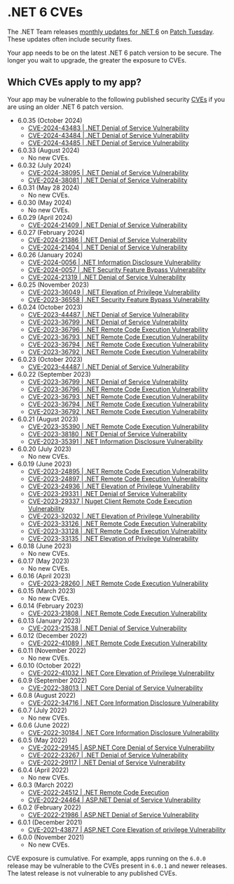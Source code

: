 # .NET 6 CVEs

The .NET Team releases [monthly updates for .NET 6](https://github.com/dotnet/announcements/labels/.NET%206.0) on [Patch Tuesday](https://en.wikipedia.org/wiki/Patch_Tuesday). These updates often include security fixes.

Your app needs to be on the latest .NET 6 patch version to be secure. The longer you wait to upgrade, the greater the exposure to CVEs.

## Which CVEs apply to my app?

Your app may be vulnerable to the following published security [CVEs](https://www.cve.org/) if you are using an older .NET 6 patch version.

- 6.0.35 (October 2024)
  - [CVE-2024-43483 | .NET Denial of Service Vulnerability](https://github.com/dotnet/announcements/issues/327)
  - [CVE-2024-43484 | .NET Denial of Service Vulnerability](https://github.com/dotnet/announcements/issues/328)
  - [CVE-2024-43485 | .NET Denial of Service Vulnerability](https://github.com/dotnet/announcements/issues/329)
- 6.0.33 (August 2024)
  - No new CVEs.
- 6.0.32 (July 2024)
  - [CVE-2024-38095 | .NET Denial of Service Vulnerability](https://github.com/dotnet/announcements/issues/312)
  - [CVE-2024-38081 | .NET Denial of Service Vulnerability](https://github.com/dotnet/announcements/issues/313)
- 6.0.31 (May 28 2024)
  - No new CVEs.
- 6.0.30 (May 2024)
  - No new CVEs.
- 6.0.29 (April 2024)
  - [CVE-2024-21409 | .NET Denial of Service Vulnerability](https://github.com/dotnet/announcements/issues/303)
- 6.0.27 (February 2024)
  - [CVE-2024-21386 | .NET Denial of Service Vulnerability](https://github.com/dotnet/announcements/issues/295)
  - [CVE-2024-21404 | .NET Denial of Service Vulnerability](https://github.com/dotnet/announcements/issues/296)
- 6.0.26 (January 2024)
  - [CVE-2024-0056 | .NET Information Disclosure Vulnerability](https://github.com/dotnet/announcements/issues/292)
  - [CVE-2024-0057 | .NET Security Feature Bypass Vulnerability](https://github.com/dotnet/announcements/issues/291)
  - [CVE-2024-21319 | .NET Denial of Service Vulnerability](https://github.com/dotnet/announcements/issues/290)
- 6.0.25 (November 2023)
  - [CVE-2023-36049 | .NET Elevation of Privilege Vulnerability](https://github.com/dotnet/announcements/issues/287)
  - [CVE-2023-36558 | .NET Security Feature Bypass Vulnerability](https://github.com/dotnet/announcements/issues/288)
- 6.0.24 (October 2023)
  - [CVE-2023-44487 | .NET Denial of Service Vulnerability](https://github.com/dotnet/announcements/issues/277)
  - [CVE-2023-36799 | .NET Denial of Service Vulnerability](https://github.com/dotnet/announcements/issues/275)
  - [CVE-2023-36796 | .NET Remote Code Execution Vulnerability](https://github.com/dotnet/announcements/issues/274)
  - [CVE-2023-36793 | .NET Remote Code Execution Vulnerability](https://github.com/dotnet/announcements/issues/273)
  - [CVE-2023-36794 | .NET Remote Code Execution Vulnerability](https://github.com/dotnet/announcements/issues/272)
  - [CVE-2023-36792 | .NET Remote Code Execution Vulnerability](https://github.com/dotnet/announcements/issues/271)
- 6.0.23 (October 2023)
  - [CVE-2023-44487 | .NET Denial of Service Vulnerability](https://github.com/dotnet/announcements/issues/277)
- 6.0.22 (September 2023)
  - [CVE-2023-36799 | .NET Denial of Service Vulnerability](https://github.com/dotnet/announcements/issues/275)
  - [CVE-2023-36796 | .NET Remote Code Execution Vulnerability](https://github.com/dotnet/announcements/issues/274)
  - [CVE-2023-36793 | .NET Remote Code Execution Vulnerability](https://github.com/dotnet/announcements/issues/273)
  - [CVE-2023-36794 | .NET Remote Code Execution Vulnerability](https://github.com/dotnet/announcements/issues/272)
  - [CVE-2023-36792 | .NET Remote Code Execution Vulnerability](https://github.com/dotnet/announcements/issues/271)
- 6.0.21 (August 2023)
  - [CVE-2023-35390 | .NET Remote Code Execution Vulnerability](https://github.com/dotnet/announcements/issues/266)
  - [CVE-2023-38180 | .NET Denial of Service Vulnerability](https://github.com/dotnet/announcements/issues/269)
  - [CVE-2023-35391 | .NET Information Disclosure Vulnerability](https://github.com/dotnet/announcements/issues/267)
- 6.0.20 (July 2023)
  - No new CVEs.
- 6.0.19 (June 2023)
  - [CVE-2023-24895 | .NET Remote Code Execution Vulnerability](https://github.com/dotnet/announcements/issues/261)
  - [CVE-2023-24897 | .NET Remote Code Execution Vulnerability](https://github.com/dotnet/announcements/issues/260)
  - [CVE-2023-24936 | .NET Elevation of Privilege Vulnerability](https://github.com/dotnet/announcements/issues/259)
  - [CVE-2023-29331 | .NET Denial of Service Vulnerability](https://github.com/dotnet/announcements/issues/257)
  - [CVE-2023-29337 | Nuget Client Remote Code Execution Vulnerability](https://github.com/dotnet/announcements/issues/256)
  - [CVE-2023-32032 | .NET Elevation of Privilege Vulnerability](https://github.com/dotnet/announcements/issues/255)
  - [CVE-2023-33126 | .NET Remote Code Execution Vulnerability](https://github.com/dotnet/announcements/issues/254)
  - [CVE-2023-33128 | .NET Remote Code Execution Vulnerability](https://github.com/dotnet/announcements/issues/253)
  - [CVE-2023-33135 | .NET Elevation of Privilege Vulnerability](https://github.com/dotnet/announcements/issues/252)
- 6.0.18 (June 2023)
  - No new CVEs.
- 6.0.17 (May 2023)
  - No new CVEs.
- 6.0.16 (April 2023)
  - [CVE-2023-28260 | .NET Remote Code Execution Vulnerability](https://github.com/dotnet/announcements/issues/250)
- 6.0.15 (March 2023)
  - No new CVEs.
- 6.0.14 (February 2023)
  - [CVE-2023-21808 | .NET Remote Code Execution Vulnerability](https://github.com/dotnet/announcements/issues/247)
- 6.0.13 (January 2023)
  - [CVE-2023-21538 | .NET Denial of Service Vulnerability](https://github.com/dotnet/announcements/issues/244)
- 6.0.12 (December 2022)
  - [CVE-2022-41089 | .NET Remote Code Execution Vulnerability](https://github.com/dotnet/announcements/issues/242)
- 6.0.11 (November 2022)
  - No new CVEs.
- 6.0.10 (October 2022)
  - [CVE-2022-41032 | .NET Core Elevation of Privilege Vulnerability](https://github.com/dotnet/announcements/issues/236)
- 6.0.9 (September 2022)
  - [CVE-2022-38013 | .NET Core Denial of Service Vulnerability](https://github.com/dotnet/announcements/issues/234) 
- 6.0.8 (August 2022)
  - [CVE-2022-34716 | .NET Core Information Disclosure Vulnerability](https://github.com/dotnet/announcements/issues/232)
- 6.0.7 (July 2022)
  - No new CVEs.
- 6.0.6 (June 2022)
  - [CVE-2022-30184 | .NET Core Information Disclosure Vulnerability](https://github.com/dotnet/announcements/issues/225)
- 6.0.5 (May 2022)
  - [CVE-2022-29145 | ASP.NET Core Denial of Service Vulnerability](https://github.com/dotnet/announcements/issues/222)
  - [CVE-2022-23267 | .NET Denial of Service Vulnerability](https://github.com/dotnet/announcements/issues/221)
  - [CVE-2022-29117 | .NET Denial of Service Vulnerability](https://github.com/dotnet/announcements/issues/220)
- 6.0.4 (April 2022)
  - No new CVEs.
- 6.0.3 (March 2022)
  - [CVE-2022-24512 | .NET Remote Code Execution](https://github.com/dotnet/announcements/issues/213)
  - [CVE-2022-24464 | ASP.NET Denial of Service Vulnerability](https://github.com/dotnet/announcements/issues/212)
- 6.0.2 (February 2022)
  - [CVE-2022-21986 | ASP.NET Denial of Service Vulnerability](https://github.com/dotnet/announcements/issues/207)
- 6.0.1 (December 2021)
  - [CVE-2021-43877 | ASP.NET Core Elevation of privilege Vulnerability](https://github.com/dotnet/announcements/issues/206)
- 6.0.0 (November 2021)
  - No new CVEs.

CVE exposure is cumulative. For example, apps running on the `6.0.0` release may be vulnerable to the CVEs present in `6.0.1` and newer releases. The latest release is not vulnerable to any published CVEs.
